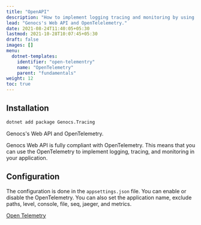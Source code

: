 ```yaml
---
title: "OpenAPI"
description: "How to implement logging tracing and monitoring by using OpenTelementry."
lead: "Genocs's Web API and OpenTelelemetry."
date: 2021-08-24T11:40:05+05:30
lastmod: 2021-10-28T10:07:45+05:30
draft: false
images: []
menu:
  dotnet-templates:
    identifier: "open-telementry"
    name: "OpenTelemetry"
    parent: "fundamentals"
weight: 12
toc: true
---
```


## Installation

``` bash
dotnet add package Genocs.Tracing
```

Genocs's Web API and OpenTelemetry.

Genocs Web API is fully compliant with OpenTelemetry. This means that you can use the OpenTelemetry to implement logging, tracing, and monitoring in your application.


## Configuration

The configuration is done in the `appsettings.json` file. You can enable or disable the OpenTelemetry. You can also set the application name, exclude paths, level, console, file, seq, jaeger, and metrics.

[Open Telemetry](https://opentelemetry.io/)

